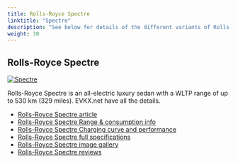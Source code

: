 ```yaml
---
title: Rolls-Royce Spectre
linktitle: "Spectre"
description: "See below for details of the different variants of Rolls-Royce Spectre"
weight: 30
---
```

## Rolls-Royce Spectre

<a href="/models/rolls-royce/spectre/spectre/"><img src="https://media.evkx.net/multimedia/models/rolls-royce/spectre/spectre/main_1_st.jpg" class="img-fluid" alt="Spectre" ></a>

Rolls-Royce Spectre is an all-electric luxury sedan with a WLTP range of up to 530 km (329 miles). EVKX.net have all the details. 

- [Rolls-Royce Spectre article](/models/rolls-royce/spectre/spectre/)
- [Rolls-Royce Spectre Range & consumption info](/models/rolls-royce/spectre/spectre/rangeandconsumption)
- [Rolls-Royce Spectre Charging curve and performance](/models/rolls-royce/spectre/spectre/chargingcurve)
- [Rolls-Royce Spectre full specifications](/models/rolls-royce/spectre/spectre/specifications)
- [Rolls-Royce Spectre image gallery](/models/rolls-royce/spectre/spectre/gallery)
- [Rolls-Royce Spectre reviews](/models/rolls-royce/spectre/spectre/reviews)

